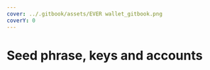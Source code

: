 ```yaml
---
cover: ../.gitbook/assets/EVER wallet_gitbook.png
coverY: 0
---
```


# Seed phrase, keys and accounts

